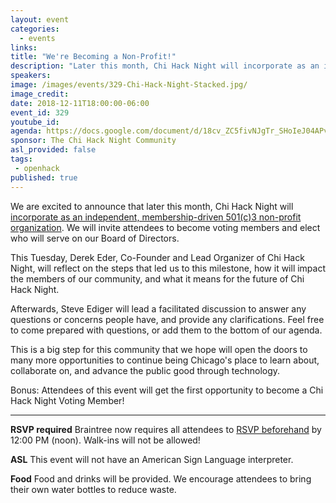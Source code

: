 ```yaml
---
layout: event
categories:
  - events
links:
title: "We're Becoming a Non-Profit!"
description: "Later this month, Chi Hack Night will incorporate as an independent, membership-driven 501(c)3 non-profit organization. Join us on Tuesday to learn more about this milestone and how it will impact members of the community as well as what it means for the future of ChiHackNight. Don’t forget to RSVP (it’s required)!"
speakers:
image: /images/events/329-Chi-Hack-Night-Stacked.jpg/
image_credit:
date: 2018-12-11T18:00:00-06:00
event_id: 329
youtube_id:
agenda: https://docs.google.com/document/d/18cv_ZC5fivNJgTr_SHoIeJ04APv8umRCUZub2RkLmcs/edit?usp=sharing
sponsor: The Chi Hack Night Community
asl_provided: false
tags:
 - openhack
published: true
---
```


We are excited to announce that later this month, Chi Hack Night will [incorporate as an independent, membership-driven 501(c)3 non-profit organization](https://chihacknight.org/blog/2018/11/09/incorporating-as-a-non-profit.html). We will invite attendees to become voting members and elect who will serve on our Board of Directors.

This Tuesday, Derek Eder, Co-Founder and Lead Organizer of Chi Hack Night, will reflect on the steps that led us to this milestone, how it will impact the members of our community, and what it means for the future of Chi Hack Night.

Afterwards, Steve Ediger will lead a facilitated discussion to answer any questions or concerns people have, and provide any clarifications. Feel free to come prepared with questions, or add them to the bottom of our agenda.

This is a big step for this community that we hope will open the doors to many more opportunities to continue being Chicago's place to learn about, collaborate on, and advance the public good through technology.

Bonus: Attendees of this event will get the first opportunity to become a Chi Hack Night Voting Member!

---

**RSVP required** Braintree now requires all attendees to [RSVP beforehand](https://www.eventbrite.com/e/chi-hack-night-registration-41703945624) by 12:00 PM (noon). Walk-ins will not be allowed!

**ASL** This event will not have an American Sign Language interpreter.

**Food** Food and drinks will be provided. We encourage attendees to bring their own water bottles to reduce waste.
